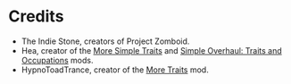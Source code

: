 # Credits

- The Indie Stone, creators of Project Zomboid.
- Hea, creator of the [More Simple Traits](https://steamcommunity.com/sharedfiles/filedetails/?id=2792245343) and
  [Simple Overhaul: Traits and Occupations](https://steamcommunity.com/sharedfiles/filedetails/?id=2840805724) mods.
- HypnoToadTrance, creator of the [More Traits](https://steamcommunity.com/sharedfiles/filedetails/?id=1299328280) mod.
